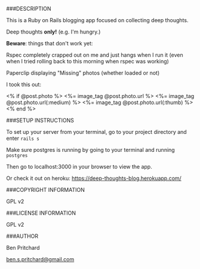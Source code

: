 ###DESCRIPTION

This is a Ruby on Rails blogging app focused on collecting deep thoughts.

Deep thoughts **only!** (e.g. I'm hungry.)

**Beware**: things that don't work yet:

  Rspec completely crapped out on me and just hangs when I run it (even when I tried rolling back to this morning when rspec was working)

  Paperclip displaying "Missing" photos (whether loaded or not)

  I took this out:

  <% if @post.photo %>
    <%= image_tag @post.photo.url %>
    <%= image_tag @post.photo.url(:medium) %>
    <%= image_tag @post.photo.url(:thumb) %>
  <% end %>

###SETUP INSTRUCTIONS

To set up your server from your terminal, go to your project directory and enter `rails s`

Make sure postgres is running by going to your terminal and running `postgres`

Then go to localhost:3000 in your browser to view the app.

Or check it out on heroku: https://deep-thoughts-blog.herokuapp.com/

###COPYRIGHT INFORMATION

GPL v2

###LICENSE INFORMATION

GPL v2

###AUTHOR

Ben Pritchard

ben.s.pritchard@gmail.com

<br>

